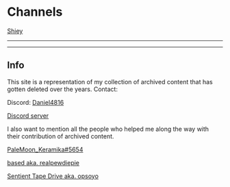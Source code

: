 # Channels
[Shiey](shiey/shiey.md)


---  
---  

## Info
This site is a representation of my collection of archived content that has gotten deleted over the years.
Contact:

Discord: [Daniel4816](https://discord.com/users/822509408390479872)

[Discord server](https://discord.gg/J7CYmrJ9Ew)

I also want to mention all the people who helped me along the way with their contribution of archived content.

[PaleMoon_Keramika#5654](https://discord.com/users/683489292424577082)

[based aka. realpewdiepie](https://discord.com/users/265256075542921217)

[Sentient Tape Drive aka. opsoyo](https://discord.com/users/99284240461479936)
